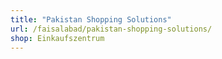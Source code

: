 ```yaml
---
title: "Pakistan Shopping Solutions"
url: /faisalabad/pakistan-shopping-solutions/
shop: Einkaufszentrum
---
```

